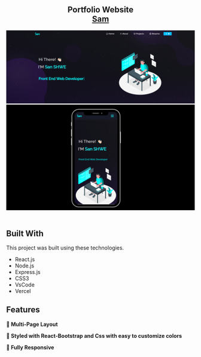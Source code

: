 <h2 align="center">
  Portfolio Website<br/>
  <a href="https://sanshwe.vercel.app/" target="_blank">Sam</a>
</h2>
<div align="center">
  <img alt="Demo" src="./Images/image.png" />
  <br>
  <img alt="Demo" src="./Images/image2.png" />
</div>

<br/>

## Built With

This project was built using these technologies.

- React.js
- Node.js
- Express.js
- CSS3
- VsCode
- Vercel

## Features

**📖 Multi-Page Layout**

**🎨 Styled with React-Bootstrap and Css with easy to customize colors**

**📱 Fully Responsive**
